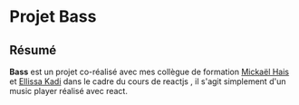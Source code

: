 # **Projet Bass**

## **Résumé**
**Bass** est un projet co-réalisé avec mes collègue de formation [Mickaël Hais]([https://github.com/MickaHais]) et [Ellissa Kadi]([(https://github.com/winniekd)])
dans le cadre du cours de reactjs , il s'agit simplement d'un music player réalisé avec react.
